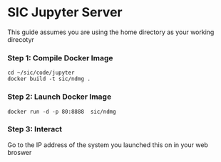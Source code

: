 # SIC Jupyter Server

This guide assumes you are using the home directory as your working direcotyr

### Step 1: Compile Docker Image

```
cd ~/sic/code/jupyter
docker build -t sic/ndmg .
```

### Step 2: Launch Docker Image

```
docker run -d -p 80:8888  sic/ndmg
```

### Step 3: Interact

Go to the IP address of the system you launched this on in your web broswer
